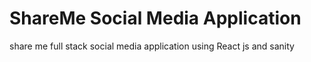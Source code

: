 # ShareMe Social Media Application
share me  full stack social media application using React js and sanity
